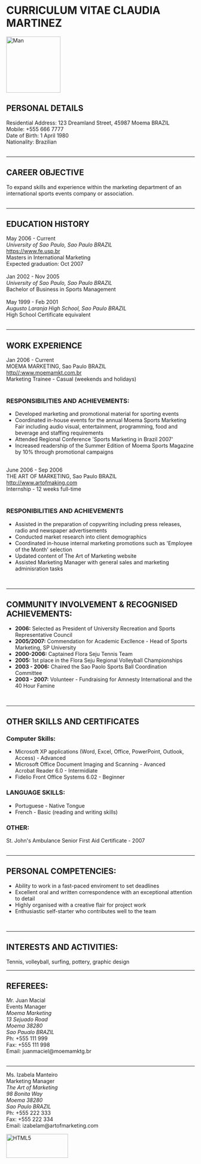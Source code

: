 <html>
<head>
<h1>CURRICULUM VITAE CLAUDIA MARTINEZ</h1>
</head>
<p><a href="https://alexstudio.ch/business-portrait/" target="_blank"><img src="https://alexstudio.ch/wp-content/uploads/2019/01/business.portrait.cv_.resume.geneva.15.jpg" width="145" height="150" alt="Man" title="Man"></a></p>
<h2>PERSONAL DETAILS</h2>
Residential Address: 123 Dreamland Street, 45987 Moema BRAZIL<br>
Mobile: +555 666 7777<br>
Date of Birth: 1 April 1980<br>
Nationality: Brazilian<br>
<br>
<hr>
<h2>CAREER OBJECTIVE</h2>
To expand skills and experience within the marketing department of an international sports events company or association.<br>
<br>
<hr>
<h2>EDUCATION HISTORY</h2>
May 2006 - Current<br>
<i>University of Sao Paulo, Sao Paulo BRAZIL</i><br>
<a href="https://www.fe.usp.br">https://www.fe.usp.br</a><br>
Masters in International Marketing<br>
Expected graduation: Oct 2007<br>
<br>
Jan 2002 - Nov 2005<br>
<i>University of Sao Paulo, Sao Paulo BRAZIL</i><br>
Bachelor of Business in Sports Management<br>
<br>
May 1999 - Feb 2001<br>
<i>Augusto Laranja High School, Sao Paulo BRAZIL</i><br>
High School Certificate equivalent<br>
<br>
<hr>
<h2>WORK EXPERIENCE</h2>	
Jan 2006 - Current<br>
MOEMA MARKETING, Sao Paulo BRAZIL<br>
<a href="http://www.moemamkt.com.br">http//:www.moemamkt.com.br</a><br>
Marketing Trainee - Casual (weekends and holidays)<br>
<br>
<h3>RESPONSIBILITIES AND ACHIEVEMENTS:</h3>
<ul>
<li>Developed marketing and promotional material for sporting events<br>
<li>Coordinated in-house events for the annual Moema Sports Marketing Fair including audio visual, entertainment, programming, food and beverage and staffing requirements<br>
<li>Attended Regional Conference 'Sports Marketing in Brazil 2007'<br>
<li>Increased readership of the Summer Edition of Moema Sports Magazine by 10% through promotional campaigns<br>
</ul>
<br>
June 2006 - Sep 2006<br>
THE ART OF MARKETING, Sao Paulo BRAZIL<br>
<a href="http://www.artofmaking.com">http://www.artofmaking.com</a><br>
Internship - 12 weeks full-time<br>
<br>
<h3>RESPONIBILITIES AND ACHIEVEMENTS</h3>
<ul>
<li>Assisted in the preparation of copywriting including press releases, radio and newspaper advertisements<br>
<li>Conducted market research into client demographics<br>
<li>Coordinated in-house internal marketing promotions such as 'Employee of the Month' selection<br>
<li>Updated content of The Art of Marketing website<br>
<li>Assisted Marketing Manager with general sales and marketing adminisration tasks<br>
</ul>
<br>
<hr>
<h2>COMMUNITY INVOLVEMENT & RECOGNISED ACHIEVEMENTS:</h2>
<ul>
<li><strong>2006:</strong> Selected as President of University Recreation and Sports Representative Council<br>
<li><strong>2005/2007:</strong> Commendation for Academic Excllence - Head of Sports Marketing, SP University<br>
<li><strong>2000-2006:</strong> Captained Flora Seju Tennis Team<br>
<li><strong>2005:</strong> 1st place in the Flora Seju Regional Volleyball Championships<br>
<li><strong>2003 - 2006:</strong> Chaired the Sao Paolo Sports Ball Coordination Committee<br>
<li><strong>2003 - 2007:</strong> Volunteer - Fundraising for Amnesty International and the 40 Hour Famine<br>
</ul>
<br>
<hr>
<h2>OTHER SKILLS AND CERTIFICATES</h2>
<h3>Computer Skills:</h3>
<ul>
<li>Microsoft XP applications (Word, Excel, Office, PowerPoint, Outlook, Access) - Advanced<br>
<li>Microsoft Office Document Imaging and Scanning - Avanced<br>Acrobat Reader 6.0 - Intermidiate<br>
<li>Fidelio Front Office Systems 6.02 - Beginner<br>
</ul>
<h3>LANGUAGE SKILLS:</h3>
<ul>
<li>Portuguese - Native Tongue<br>
<li>French - Basic (reading and writing skills)<br>
</ul>
<h3>OTHER:</h3>
St. John's Ambulance Senior First Aid Certificate - 2007<br>
<br>
<hr>
<h2>PERSONAL COMPETENCIES:</h2>
<ul>
<li>Ability to work in a fast-paced enviroment to set deadlines</li>
<li>Excellent oral and written correspondence with an exceptional attention to detail</li>
<li>Highly organised with a creative flair for project work</li>
<li>Enthusiastic self-starter who contributes well to the team</li>
</ul>
<br>
<hr>
<h2>INTERESTS AND ACTIVITIES:</h2>
Tennis, volleyball, surfing, pottery, graphic design
<br>
<hr>
<h2>REFEREES:</h2>
Mr. Juan Macial<br>
Events Manager<br>
<address>Moema Marketing<br>	13 Sejuado Road<br>
Moema 38280<br>
Sao Paualo BRAZIL</address>
Ph: +555 111 999<br>
Fax: +555 111 998<br>
Email: juanmaciel@moemamktg.br<br>
<br>
<hr>
Ms. Izabela Manteiro<br>
Marketing Manager<br>
<address>The Art of Marketing<br>
98 Bonita Way<br>
Moema 38280<br>
Sao Paulo BRAZIL</address>
Ph: +555 222 333<br>
Fax: +555 222 334<br>
Email: izabelam@artofmarketing.com
<p><a href="http://validator.w3.org/check?uri=referer" target="_blank"><img src="https://www.w3.org/html/logo/badge/html5-badge-h-css3-semantics.png" width="165" height="64" alt="HTML5" title="HTML5"></a></p>
</html>

